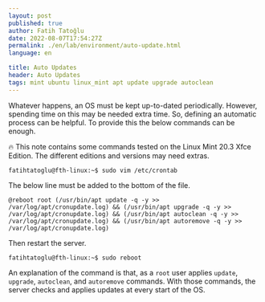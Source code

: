 ```yaml
---
layout: post
published: true
author: Fatih Tatoğlu
date: 2022-08-07T17:54:27Z
permalink: ./en/lab/environment/auto-update.html
language: en

title: Auto Updates
header: Auto Updates
tags: mint ubuntu linux_mint apt update upgrade autoclean
---
```


Whatever happens, an OS must be kept up-to-dated periodically. However, spending time on this may be needed extra time. So, defining an automatic process can be helpful. To provide this the below commands can be enough.

🔥 This note contains some commands tested on the Linux Mint 20.3 Xfce Edition. The different editions and versions may need extras.

```shell
fatihtatoglu@fth-linux:~$ sudo vim /etc/crontab
```

The below line must be added to the bottom of the file.

```nestedtext
@reboot root (/usr/bin/apt update -q -y >> /var/log/apt/cronupdate.log) && (/usr/bin/apt upgrade -q -y >> /var/log/apt/cronupdate.log) && (/usr/bin/apt autoclean -q -y >> /var/log/apt/cronupdate.log) && (/usr/bin/apt autoremove -q -y >> /var/log/apt/cronupdate.log)
```

Then restart the server.

```shell
fatihtatoglu@fth-linux:~$ sudo reboot
```

An explanation of the command is that, as a `root` user applies `update`, `upgrade`, `autoclean`, and `autoremove` commands. With those commands, the server checks and applies updates at every start of the OS.

